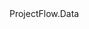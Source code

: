 <?xml version="1.0"?>
<doc>
    <assembly>
        <name>ProjectFlow.Data</name>
    </assembly>
    <members>
    </members>
</doc>
